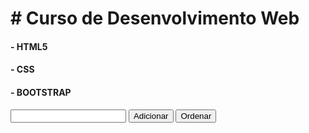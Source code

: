 <h1># Curso de Desenvolvimento Web</h1>
<h4> - HTML5</h4>
<h4> - CSS</h4>
<h4> - BOOTSTRAP</h4>

<input type="text" name="" id="objeto">
 <button onclick="validador()">Adicionar</button>
 <button>Ordenar</button>



